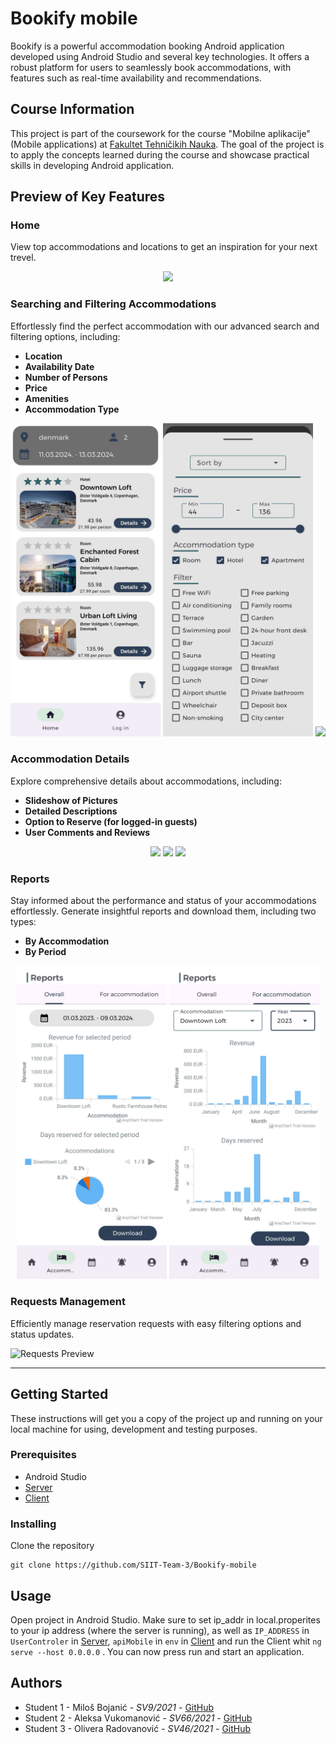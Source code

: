# Bookify mobile

Bookify is a powerful accommodation booking Android application developed using Android Studio and several key technologies. It offers a robust platform for users to seamlessly book accommodations, with features such as real-time availability and recommendations.

## Course Information
This project is part of the coursework for the course "Mobilne aplikacije" (Mobile applications) at [Fakultet Tehničikih Nauka](https://www.ftn.uns.ac.rs/). The goal of the project is to apply the concepts learned during the course and showcase practical skills in developing Android application.

## Preview of Key Features

### Home

View top accommodations and locations to get an inspiration for your next trevel.

<p align="center">
  <img src="images/home.jpg" width="240"/>
</p>

### Searching and Filtering Accommodations

Effortlessly find the perfect accommodation with our advanced search and filtering options, including:

- **Location**
- **Availability Date**
- **Number of Persons**
- **Price**
- **Amenities**
- **Accommodation Type**

<p align="center">
  <img src="images/search.jpg" width="240"/>
  <img src="images/filter.jpg" width="240"/>
  <img src="images/image3.jpg" width="240"/>
</p>

### Accommodation Details

Explore comprehensive details about accommodations, including:

- **Slideshow of Pictures**
- **Detailed Descriptions**
- **Option to Reserve (for logged-in guests)**
- **User Comments and Reviews**

<p align="center">
  <img src="images/details1.jpg" width="240"/>
  <img src="images/details2.jpg" width="240"/>
  <img src="images/details3.jpg" width="240"/>
</p>

### Reports

Stay informed about the performance and status of your accommodations effortlessly.
Generate insightful reports and download them, including two types:

- **By Accommodation**
- **By Period**

<p align="center">
  <img src="images/reports1.jpg" width="240"/>
  <img src="images/reports2.jpg" width="240"/>
</p>

### Requests Management

Efficiently manage reservation requests with easy filtering options and status updates.

![Requests Preview](images/requests.png)

---

## Getting Started

These instructions will get you a copy of the project up and running on your local machine for using, development and testing purposes. 

### Prerequisites

- Android Studio
- [Server](https://github.com/SIIT-Team-3/Bookify-server)
- [Client](https://github.com/SIIT-Team-3/Bookify-client)

### Installing

Clone the repository

```shell
git clone https://github.com/SIIT-Team-3/Bookify-mobile
```

## Usage

Open project in Android Studio. Make sure to set ip_addr in local.properites to your ip address (where the server is running), as well as `IP_ADDRESS` in `UserControler` in [Server](https://github.com/SIIT-Team-3/Bookify-server), `apiMobile` in `env` in [Client](https://github.com/SIIT-Team-3/Bookify-client) and run the Client whit `ng serve --host 0.0.0.0` . You can now press run and start an application.

## Authors

* Student 1 -  Miloš Bojanić - *SV9/2021* - [GitHub](https://github.com/milosbojanic)
* Student 2 - Aleksa Vukomanović - *SV66/2021* - [GitHub](https://github.com/aleksaaaa02)
* Student 3 - Olivera Radovanović - *SV46/2021* - [GitHub](https://github.com/Olivera2708)

